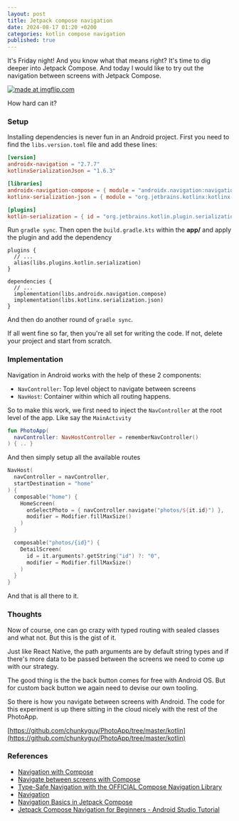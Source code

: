 ```yaml
---
layout: post
title: Jetpack compose navigation
date: 2024-08-17 01:20 +0200
categories: kotlin compose navigation
published: true
---
```


It's Friday night! And you know what that means right? It's time to dig deeper into Jetpack Compose. And today I would like to try out the navigation between screens with Jetpack Compose.

<a href="https://imgflip.com/i/90jgo1"><img src="https://i.imgflip.com/90jgo1.jpg" title="made at imgflip.com"/></a>

How hard can it?

### Setup
Installing dependencies is never fun in an Android project.
First you need to find the `libs.version.toml` file and add these lines:

```toml
[version]
androidx-navigation = "2.7.7"
kotlinxSerializationJson = "1.6.3"

[libraries]
androidx-navigation-compose = { module = "androidx.navigation:navigation-compose", version.ref = "androidx-navigation" }
kotlinx-serialization-json = { module = "org.jetbrains.kotlinx:kotlinx-serialization-json", version.ref = "kotlinxSerializationJson" }

[plugins]
kotlin-serialization = { id = "org.jetbrains.kotlin.plugin.serialization", version.ref = "kotlin" }
```

Run `gradle sync`. Then open the `build.gradle.kts` within the **app/** and apply the plugin and add the dependency

```
plugins {
  // ...
  alias(libs.plugins.kotlin.serialization)
}

dependencies {
  // ...
  implementation(libs.androidx.navigation.compose)
  implementation(libs.kotlinx.serialization.json)
}
```
And then do another round of `gradle sync`. 

If all went fine so far, then you're all set for writing the code. If not, delete your project and start from scratch.

### Implementation

Navigation in Android works with the help of these 2 components:
- `NavController`: Top level object to navigate between screens
- `NavHost`: Container within which all routing happens.

So to make this work, we first need to inject the `NavController` at the root level of the app. Like say the `MainActivity`

```kotlin
fun PhotoApp(
  navController: NavHostController = rememberNavController()
) { .. }
```

And then simply setup all the available routes

```kotlin
NavHost(
  navController = navController,
  startDestination = "home"
) {
  composable("home") {
    HomeScreen(
      onSelectPhoto = { navController.navigate("photos/${it.id}") },
      modifier = Modifier.fillMaxSize()
    )
  }

  composable("photos/{id}") {
    DetailScreen(
      id = it.arguments?.getString("id") ?: "0",
      modifier = Modifier.fillMaxSize()
    )
  }
}
```

And that is all there to it.

### Thoughts
Now of course, one can go crazy with typed routing with sealed classes and what not. But this is the gist of it.

Just like React Native, the path arguments are by default string types and if there's more data to be passed between the screens we need to come up with our strategy. 

The good thing is the the back button comes for free with Android OS. But for custom back button we again need to devise our own tooling.

So there is how you navigate between screens with Android. The code for this experiment is up there sitting in the cloud nicely with the rest of the PhotoApp. 

[https://github.com/chunkyguy/PhotoApp/tree/master/kotlin](https://github.com/chunkyguy/PhotoApp/tree/master/kotlin)

### References
- [Navigation with Compose](https://developer.android.com/develop/ui/compose/navigation)
- [Navigate between screens with Compose](https://developer.android.com/codelabs/basic-android-kotlin-compose-navigation)
- [Type-Safe Navigation with the OFFICIAL Compose Navigation Library](https://www.youtube.com/watch?v=AIC_OFQ1r3k&t=141s)
- [Navigation](https://developer.android.com/guide/navigation)
- [Navigation Basics in Jetpack Compose](https://www.youtube.com/watch?v=glyqjzkc4fk)
- [Jetpack Compose Navigation for Beginners - Android Studio Tutorial](https://www.youtube.com/watch?v=4gUeyNkGE3g)